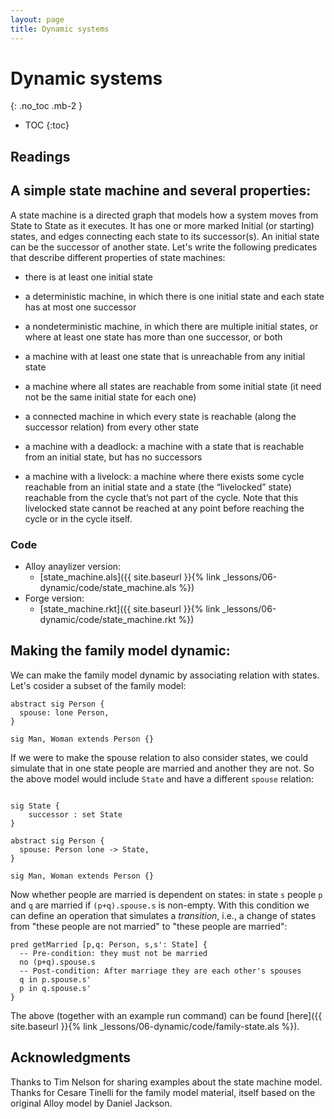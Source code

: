 ```yaml
---
layout: page
title: Dynamic systems
---
```


# Dynamic systems
{: .no_toc .mb-2 }

- TOC
{:toc}

## Readings

## A simple state machine and several properties:

A state machine is a directed graph that models how a system moves from State to
State as it executes. It has one or more marked Initial (or starting) states,
and edges connecting each state to its successor(s). An initial state can be the
successor of another state. Let's write the following predicates that describe
different properties of state machines:

- there is at least one initial state

- a deterministic machine, in which there is one initial state and each state
  has at most one successor

- a nondeterministic machine, in which there are multiple initial states, or
  where at least one state has more than one successor, or both

- a machine with at least one state that is unreachable from any initial state

- a machine where all states are reachable from some initial state (it need not
  be the same initial state for each one)

- a connected machine in which every state is reachable (along the successor
  relation) from every other state

- a machine with a deadlock: a machine with a state that is reachable from an
  initial state, but has no successors

- a machine with a livelock: a machine where there exists some cycle reachable
  from an initial state and a state (the “livelocked” state) reachable from the
  cycle that’s not part of the cycle. Note that this livelocked state cannot be
  reached at any point before reaching the cycle or in the cycle itself.

### Code

- Alloy anaylizer version:
  - [state_machine.als]({{ site.baseurl }}{% link _lessons/06-dynamic/code/state_machine.als %})
- Forge version:
  - [state_machine.rkt]({{ site.baseurl }}{% link _lessons/06-dynamic/code/state_machine.rkt %})

## Making the family model dynamic:

We can make the family model dynamic by associating relation with states. Let's
cosider a subset of the family model:

```
abstract sig Person {
  spouse: lone Person,
}

sig Man, Woman extends Person {}
```

If we were to make the spouse relation to also consider states, we could
simulate that in one state people are married and another they are not. So the
above model would include `State` and have a different `spouse` relation:

```

sig State {
    successor : set State
}

abstract sig Person {
  spouse: Person lone -> State,
}

sig Man, Woman extends Person {}
```

Now whether people are married is dependent on states: in state `s` people `p`
and `q` are married if `(p+q).spouse.s` is non-empty. With this condition we can
define an operation that simulates a *transition*, i.e., a change of states from
"these people are not married" to "these people are married":

```
pred getMarried [p,q: Person, s,s': State] {
  -- Pre-condition: they must not be married
  no (p+q).spouse.s
  -- Post-condition: After marriage they are each other's spouses
  q in p.spouse.s'
  p in q.spouse.s'
}
```

The above (together with an example run command) can be found [here]({{ site.baseurl }}{% link _lessons/06-dynamic/code/family-state.als %}).

## Acknowledgments

Thanks to Tim Nelson for sharing examples about the state machine model. Thanks for Cesare Tinelli for the family model material, itself based on the original Alloy model by Daniel Jackson.
